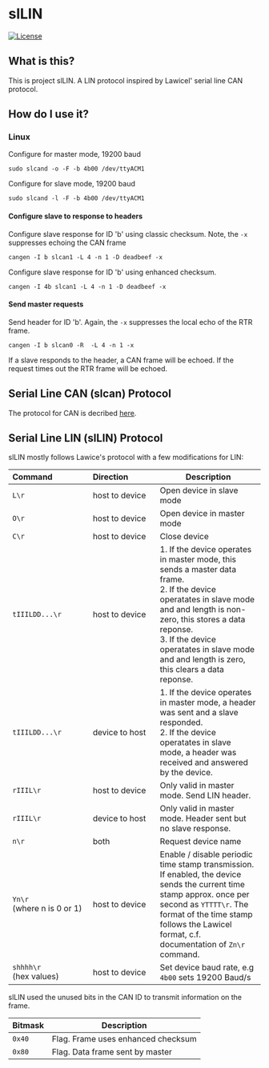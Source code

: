 # slLIN


[![License](https://img.shields.io/badge/license-MIT-brightgreen.svg)](https://opensource.org/licenses/MIT)

## What is this?

This is project slLIN. A LIN protocol inspired by Lawicel' serial line CAN protocol.

## How do I use it?

### Linux

Configure for master mode, 19200 baud

```
sudo slcand -o -F -b 4b00 /dev/ttyACM1
```

Configure for slave mode, 19200 baud

```
sudo slcand -l -F -b 4b00 /dev/ttyACM1
```

#### Configure slave to response to headers


Configure slave response for ID 'b' using classic checksum. Note, the `-x` suppresses echoing the CAN frame

```
cangen -I b slcan1 -L 4 -n 1 -D deadbeef -x
```

Configure slave response for ID 'b' using enhanced checksum.

```
cangen -I 4b slcan1 -L 4 -n 1 -D deadbeef -x
```


#### Send master requests

Send header for ID 'b'. Again, the `-x` suppresses the local echo of the RTR frame.

```
cangen -I b slcan0 -R  -L 4 -n 1 -x
```

If a slave responds to the header, a CAN frame will be echoed. If the request times out the RTR frame will be echoed.

## Serial Line CAN (slcan) Protocol

The protocol for CAN is decribed [here](http://www.can232.com/docs/canusb_manual.pdf).

## Serial Line LIN (slLIN) Protocol

slLIN mostly follows Lawice's protocol with a few modifications for LIN:

| Command&nbsp;&nbsp;&nbsp;&nbsp;&nbsp;&nbsp;&nbsp;&nbsp;&nbsp;&nbsp;&nbsp;&nbsp;&nbsp;&nbsp;&nbsp;                                | Direction&nbsp;&nbsp;&nbsp;&nbsp;&nbsp;&nbsp;&nbsp;&nbsp;&nbsp;&nbsp;&nbsp; |  Description                                   |
|----------------------------------------|----------------|------------------------------------------------|
| `L\r`                                  | host to device | Open device in slave mode |
| `O\r`                                  | host to device | Open device in master mode |
| `C\r`                                  | host to device | Close device |
| `tIIILDD...\r`                         | host to device | 1. If the device operates in master mode, this sends a master data frame. </br>2. If the device operatates in slave mode and and length is non-zero, this stores a data reponse.</br>3.  If the device operatates in slave mode and and length is zero, this clears a data reponse. |
| `tIIILDD...\r`                         | device to host | 1. If the device operates in master mode, a header was sent and a slave responded.</br>2.  If the device operatates in slave mode, a header was received and answered by the device. |
| `rIIIL\r`                              | host to device | Only valid in master mode. Send LIN header.    |
| `rIIIL\r`                              | device to host | Only valid in master mode. Header sent but no slave response. |
| `n\r`                                  | both           | Request device name                            |
| `Yn\r`</br>(where n is 0 or 1)         | host to device | Enable / disable periodic time stamp transmission. If enabled, the device sends the current time stamp approx. once per second as `YTTTT\r`. The format of the time stamp follows the Lawicel format, c.f. documentation of `Zn\r` command. |
| `shhhh\r`</br>(hex values)             | host to device | Set device baud rate, e.g  `4b00` sets 19200 Baud/s |



slLIN used the unused bits in the CAN ID to transmit information on the frame.

| Bitmask | Description |
|---------|-------
| `0x40`  | Flag. Frame uses enhanced checksum |
| `0x80`  | Flag. Data frame sent by master |

